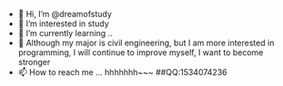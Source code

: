 - 👋 Hi, I’m @dreamofstudy
- 👀 I’m interested in study
- 🌱 I’m currently learning ..
- 💞️ Although my major is civil engineering, but I am more interested in programming, I will continue to improve myself, I want to become stronger
- 📫 How to reach me ...
hhhhhhh~~~
##QQ:1534074236

<!---
dreamofstudy/dreamofstudy is a ✨ special ✨ repository because its `README.md` (this file) appears on your GitHub profile.
You can click the Preview link to take a look at your changes.
--->
